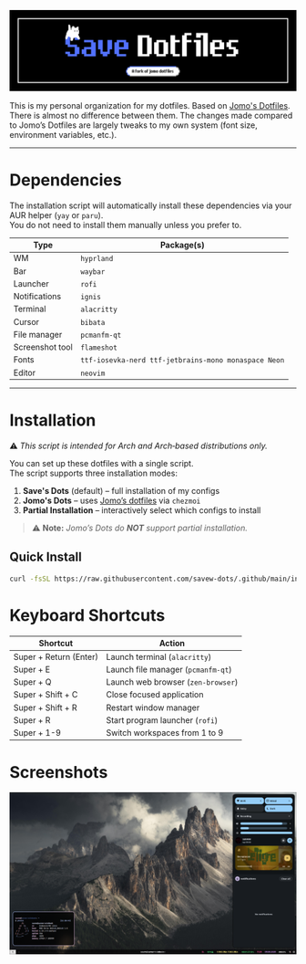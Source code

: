 ![banner](https://raw.githubusercontent.com/savew-dots/.github/refs/heads/main/assets/Banner.png)

This is my personal organization for my dotfiles. Based on [Jomo's Dotfiles](https://github.com/xeome/dots). There is almost no difference between them. The changes made compared to Jomo’s Dotfiles are largely tweaks to my own system (font size, environment variables, etc.).

---

# Dependencies

The installation script will automatically install these dependencies via your AUR helper (`yay` or `paru`).  
You do not need to install them manually unless you prefer to.

| Type            | Package(s)                                           |
| --------------- | ---------------------------------------------------- |
| WM              | `hyprland`                                           |
| Bar             | `waybar`                                             |
| Launcher        | `rofi`                                               |
| Notifications   | `ignis`                                              |
| Terminal        | `alacritty`                                          |
| Cursor          | `bibata`                                             |
| File manager    | `pcmanfm-qt`                                         |
| Screenshot tool | `flameshot`                                          |
| Fonts           | `ttf-iosevka-nerd ttf-jetbrains-mono monaspace Neon` |
| Editor          | `neovim`                                             |

---

# Installation

⚠️ *This script is intended for Arch and Arch‑based distributions only.*

You can set up these dotfiles with a single script.  
The script supports three installation modes:

1. **Save's Dots** (default) – full installation of my configs  
2. **Jomo's Dots** – uses [Jomo’s dotfiles](https://github.com/xeome/dots) via `chezmoi`  
3. **Partial Installation** – interactively select which configs to install  

> ⚠️ **Note:** *Jomo’s Dots do **NOT** support partial installation.*  

## Quick Install

```bash
curl -fsSL https://raw.githubusercontent.com/savew-dots/.github/main/install.sh | bash
```

# Keyboard Shortcuts

| Shortcut               | Action                             |
| ---------------------- | ---------------------------------- |
| Super + Return (Enter) | Launch terminal (`alacritty`)      |
| Super + E              | Launch file manager (`pcmanfm-qt`) |
| Super + Q              | Launch web browser (`zen-browser`) |
| Super + Shift + C      | Close focused application          |
| Super + Shift + R      | Restart window manager             |
| Super + R              | Start program launcher (`rofi`)    |
| Super + 1-9            | Switch workspaces from 1 to 9      |

# Screenshots

![hyprland](https://raw.githubusercontent.com/savew-dots/.github/refs/heads/main/assets/desktop.png)
